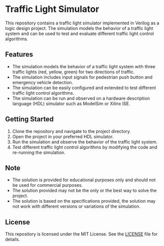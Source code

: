 # Traffic Light Simulator

This repository contains a traffic light simulator implemented in Verilog as a logic design project. The simulation models the behavior of a traffic light system and can be used to test and evaluate different traffic light control algorithms.

## Features

- The simulation models the behavior of a traffic light system with three traffic lights (red, yellow, green) for two directions of traffic.
- The simulation includes input signals for pedestrian push button and emergency vehicle detection.
- The simulation can be easily configured and extended to test different traffic light control algorithms.
- The simulation can be run and observed on a hardware description language (HDL) simulator such as ModelSim or Xilinx ISE.

## Getting Started

1. Clone the repository and navigate to the project directory.
2. Open the project in your preferred HDL simulator.
3. Run the simulation and observe the behavior of the traffic light system.
4. Test different traffic light control algorithms by modifying the code and re-running the simulation.

## Note

- The solution is provided for educational purposes only and should not be used for commercial purposes.
- The solution provided may not be the only or the best way to solve the project.
- The solution is based on the specifications provided, the solution may not work with different versions or variations of the simulation.

## License

This repository is licensed under the MIT License. See the [LICENSE](LICENSE) file for details.
